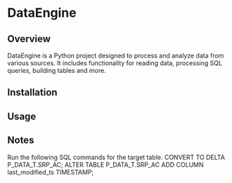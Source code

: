 # DataEngine

## Overview

DataEngine is a Python project designed to process and analyze data from various sources. It includes functionality for reading data, processing SQL queries, building tables and more.

## Installation

## Usage

## Notes
Run the following SQL commands for the target table.
   CONVERT TO DELTA P_DATA_T.SRP_AC;
   ALTER TABLE P_DATA_T.SRP_AC ADD COLUMN last_modified_ts TIMESTAMP;